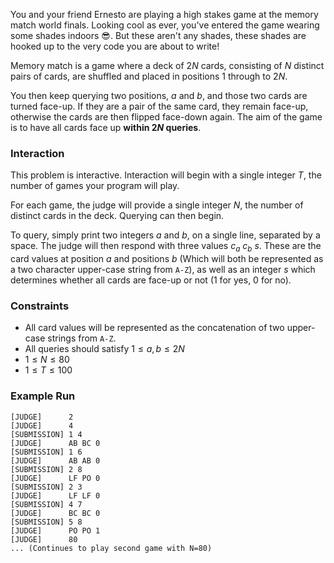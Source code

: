 You and your friend Ernesto are playing a high stakes game at the memory match world finals. Looking cool as ever, you've entered the game wearing some shades indoors 😎. But these aren't any shades, these shades are hooked up to the very code you are about to write!

Memory match is a game where a deck of $2N$ cards, consisting of  $N$ distinct pairs of cards, are shuffled and placed in positions 1 through to $2N$.

You then keep querying two positions,  $a$ and $b$, and those two cards are turned face-up. If they are a pair of the same card, they remain face-up, otherwise the cards are then flipped face-down again. The aim of the game is to have all cards face up **within  $2N$ queries**.

### Interaction

This problem is interactive. Interaction will begin with a single integer $T$, the number of games your program will play.

For each game, the judge will provide a single integer $N$, the number of distinct cards in the deck. Querying can then begin.

To query, simply print two integers $a$ and $b$, on a single line, separated by a space.
The judge will then respond with three values $c_a\ c_b\ s$. These are the card values at position $a$ and positions $b$ (Which will both be represented as a two character upper-case string from `A-Z`), as well as an integer $s$ which determines whether all cards are face-up or not (1 for yes, 0 for no).



### Constraints

* All card values will be represented as the concatenation of two upper-case strings from `A-Z`.
* All queries should satisfy $1 \leq a, b \leq 2N$
*  $1 \leq N \leq 80$
*  $1 \leq T \leq 100$

### Example Run

```
[JUDGE]      2
[JUDGE]      4
[SUBMISSION] 1 4
[JUDGE]      AB BC 0
[SUBMISSION] 1 6
[JUDGE]      AB AB 0
[SUBMISSION] 2 8
[JUDGE]      LF PO 0
[SUBMISSION] 2 3
[JUDGE]      LF LF 0
[SUBMISSION] 4 7
[JUDGE]      BC BC 0
[SUBMISSION] 5 8
[JUDGE]      PO PO 1
[JUDGE]      80
... (Continues to play second game with N=80)
```

